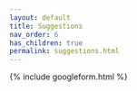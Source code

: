 ```yaml
---
layout: default
title: Suggestions
nav_order: 6
has_children: true
permalink: suggestions.html
---
```


{% include googleform.html %}
